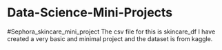 # Data-Science-Mini-Projects
#Sephora_skincare_mini_project
  The csv file for this is skincare_df
  I have created a very basic and minimal project and the dataset is from kaggle.

